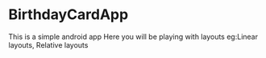 # BirthdayCardApp
This is a simple android app
Here you will be playing with layouts eg:Linear layouts, Relative layouts
